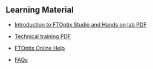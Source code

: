 ## Learning Material

- [Introduction to FTOptix Studio and Hands on lab PDF](https://github.com/massimovar/LearningFTOptix/blob/main/pdf/Introduction_to_FactoryTalk_Optix_Visualization_Platform_Hands_On_Lab.pdf)
- [Technical training PDF](https://github.com/massimovar/LearningFTOptix/blob/main/pdf/FTOptix_Technical_training.pdf)
- [FTOptix Online Help](https://www.rockwellautomation.com/en-us/docs/factorytalk-optix/current/contents-ditamap.html)

- [FAQs](https://rockwellautomation.custhelp.com/app/answers/answer_view/a_id/1141346/loc/en_US)
